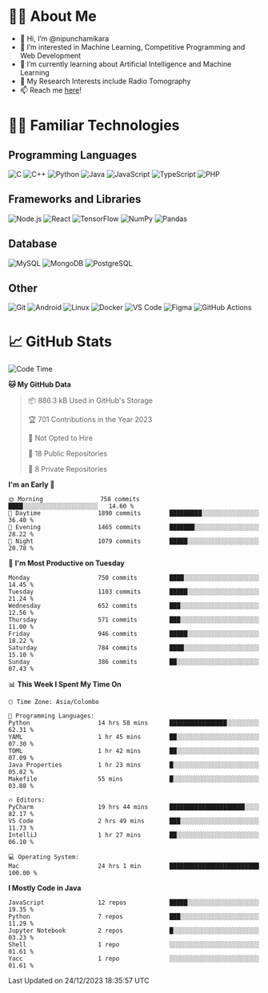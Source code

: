 # 🙋‍♂️ About Me
- 👋 Hi, I’m @nipunchamikara
- 👀 I’m interested in Machine Learning, Competitive Programming and Web Development
- 🌱 I’m currently learning about Artificial Intelligence and Machine Learning
- 📜 My Research Interests include Radio Tomography
- 📫 Reach me [here](mailto:nipunchamikara@yahoo.com)!

# 👨‍💻 Familiar Technologies

## Programming Languages
![C](https://img.icons8.com/color/48/000000/c-programming.png "C")
![C++](https://img.icons8.com/color/48/000000/c-plus-plus-logo.png "C++")
![Python](https://img.icons8.com/color/48/000000/python.png "Python")
![Java](https://img.icons8.com/color/48/000000/java-coffee-cup-logo.png "Java")
![JavaScript](https://img.icons8.com/color/48/000000/javascript.png "JavaScript")
![TypeScript](https://img.icons8.com/color/48/000000/typescript.png "TypeScript")
![PHP](https://img.icons8.com/officel/48/000000/php-logo.png "PHP")

## Frameworks and Libraries
![Node.js](https://img.icons8.com/color/48/000000/nodejs.png "Node.js")
![React](https://img.icons8.com/officel/48/000000/react.png "React")
![TensorFlow](https://img.icons8.com/color/48/000000/tensorflow.png "TensorFlow")
![NumPy](https://img.icons8.com/color/48/000000/numpy.png "NumPy")
![Pandas](https://img.icons8.com/color/48/000000/pandas.png "Pandas")

## Database
![MySQL](https://img.icons8.com/color/48/000000/mysql-logo.png "MySQL")
![MongoDB](https://img.icons8.com/color/48/000000/mongodb.png "MongoDB")
![PostgreSQL](https://img.icons8.com/color/48/000000/postgreesql.png "PostgreSQL")

## Other
![Git](https://img.icons8.com/color/48/000000/git.png "Git")
![Android](https://img.icons8.com/color/48/000000/android-os.png "Android")
![Linux](https://img.icons8.com/color/48/000000/linux.png "Linux")
![Docker](https://img.icons8.com/color/48/000000/docker.png "Docker")
![VS Code](https://img.icons8.com/color/48/000000/visual-studio-code-2019.png "VS Code")
![Figma](https://img.icons8.com/color/48/000000/figma.png "Figma")
![GitHub Actions](https://img.icons8.com/color/48/000000/github.png "GitHub Actions")

# 📈 GitHub Stats

<!--START_SECTION:waka-->
![Code Time](http://img.shields.io/badge/Code%20Time-301%20hrs%2047%20mins-blue)

**🐱 My GitHub Data** 

> 📦 886.3 kB Used in GitHub's Storage 
 > 
> 🏆 701 Contributions in the Year 2023
 > 
> 🚫 Not Opted to Hire
 > 
> 📜 18 Public Repositories 
 > 
> 🔑 8 Private Repositories 
 > 
**I'm an Early 🐤** 

```text
🌞 Morning                758 commits         ████░░░░░░░░░░░░░░░░░░░░░   14.60 % 
🌆 Daytime                1890 commits        █████████░░░░░░░░░░░░░░░░   36.40 % 
🌃 Evening                1465 commits        ███████░░░░░░░░░░░░░░░░░░   28.22 % 
🌙 Night                  1079 commits        █████░░░░░░░░░░░░░░░░░░░░   20.78 % 
```
📅 **I'm Most Productive on Tuesday** 

```text
Monday                   750 commits         ████░░░░░░░░░░░░░░░░░░░░░   14.45 % 
Tuesday                  1103 commits        █████░░░░░░░░░░░░░░░░░░░░   21.24 % 
Wednesday                652 commits         ███░░░░░░░░░░░░░░░░░░░░░░   12.56 % 
Thursday                 571 commits         ███░░░░░░░░░░░░░░░░░░░░░░   11.00 % 
Friday                   946 commits         █████░░░░░░░░░░░░░░░░░░░░   18.22 % 
Saturday                 784 commits         ████░░░░░░░░░░░░░░░░░░░░░   15.10 % 
Sunday                   386 commits         ██░░░░░░░░░░░░░░░░░░░░░░░   07.43 % 
```


📊 **This Week I Spent My Time On** 

```text
🕑︎ Time Zone: Asia/Colombo

💬 Programming Languages: 
Python                   14 hrs 58 mins      ████████████████░░░░░░░░░   62.31 % 
YAML                     1 hr 45 mins        ██░░░░░░░░░░░░░░░░░░░░░░░   07.30 % 
TOML                     1 hr 42 mins        ██░░░░░░░░░░░░░░░░░░░░░░░   07.09 % 
Java Properties          1 hr 23 mins        █░░░░░░░░░░░░░░░░░░░░░░░░   05.82 % 
Makefile                 55 mins             █░░░░░░░░░░░░░░░░░░░░░░░░   03.88 % 

🔥 Editors: 
PyCharm                  19 hrs 44 mins      █████████████████████░░░░   82.17 % 
VS Code                  2 hrs 49 mins       ███░░░░░░░░░░░░░░░░░░░░░░   11.73 % 
IntelliJ                 1 hr 27 mins        ██░░░░░░░░░░░░░░░░░░░░░░░   06.10 % 

💻 Operating System: 
Mac                      24 hrs 1 min        █████████████████████████   100.00 % 
```

**I Mostly Code in Java** 

```text
JavaScript               12 repos            █████░░░░░░░░░░░░░░░░░░░░   19.35 % 
Python                   7 repos             ███░░░░░░░░░░░░░░░░░░░░░░   11.29 % 
Jupyter Notebook         2 repos             █░░░░░░░░░░░░░░░░░░░░░░░░   03.23 % 
Shell                    1 repo              ░░░░░░░░░░░░░░░░░░░░░░░░░   01.61 % 
Yacc                     1 repo              ░░░░░░░░░░░░░░░░░░░░░░░░░   01.61 % 
```




 Last Updated on 24/12/2023 18:35:57 UTC
<!--END_SECTION:waka-->

